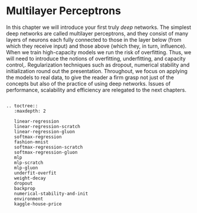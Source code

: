 # Multilayer Perceptrons

In this chapter we will introduce your first truly *deep* networks. The simplest deep networks are called multilayer perceptrons, and they consist of many layers of neurons each fully connected to those in the layer below (from which they receive input) and those above (which they, in turn, influence).
When we train high-capacity models we run the risk of overfitting. Thus, we will need to introduce the notions of overfitting, underfitting, and capacity control,. Regularization techniques such as dropout, numerical stability and initialization round out the presentation. Throughout, we focus on applying the models to real data, to give the reader a firm grasp not just of the concepts but also of the practice of using deep networks. Issues of performance, scalability and efficiency are relegated to the next chapters.

```eval_rst

.. toctree::
   :maxdepth: 2

   linear-regression
   linear-regression-scratch
   linear-regression-gluon
   softmax-regression
   fashion-mnist
   softmax-regression-scratch
   softmax-regression-gluon
   mlp
   mlp-scratch
   mlp-gluon
   underfit-overfit
   weight-decay
   dropout
   backprop
   numerical-stability-and-init
   environment
   kaggle-house-price
```
